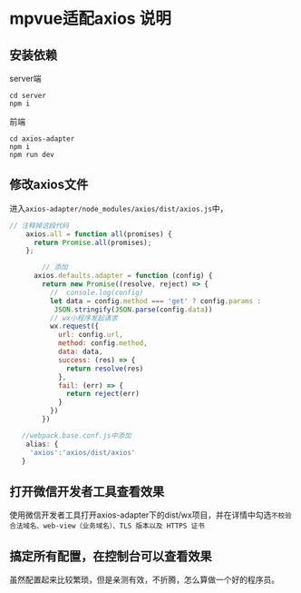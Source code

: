 # mpvue适配axios 说明

## 安装依赖
server端  
``` shell
cd server
npm i
```
前端  
``` shell
cd axios-adapter
npm i 
npm run dev
```
## 修改axios文件 

进入`axios-adapter/node_modules/axios/dist/axios.js`中，  
``` js
// 注释掉这段代码
    axios.all = function all(promises) {
      return Promise.all(promises);
    };
```
``` js
        // 添加
      axios.defaults.adapter = function (config) {
        return new Promise((resolve, reject) => {
          //  console.log(config)
          let data = config.method === 'get' ? config.params :
           JSON.stringify(JSON.parse(config.data))
          // wx小程序发起请求
          wx.request({
            url: config.url,
            method: config.method,
            data: data,
            success: (res) => {
              return resolve(res)
            },
            fail: (err) => {
              return reject(err)
            }
          })
        })
 ```
 ``` js
    //webpack.base.conf.js中添加
     alias: {
      'axios':'axios/dist/axios'
    }
 ```
 ## 打开微信开发者工具查看效果
 
 使用微信开发者工具打开axios-adapter下的dist/wx项目，并在详情中勾选`不校验合法域名、web-view（业务域名）、TLS 版本以及 HTTPS 证书`  
 
 ## 搞定所有配置，在控制台可以查看效果
 虽然配置起来比较繁琐，但是亲测有效，不折腾，怎么算做一个好的程序员。

